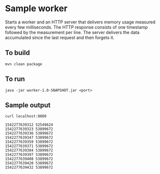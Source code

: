 # Sample worker


Starts a worker and an HTTP server that delivers memory usage measured every few milliseconds.
The HTTP response consists of one timestamp followed by the measurement per line.
The server delivers the data accumulated since the last request and then forgets it.

## To build

`mvn clean package`

## To run

`java -jar worker-1.0-SNAPSHOT.jar <port>`

## Sample output

`curl localhost:8009`

```
1542277639312 52549624
1542277639323 53899672
1542277639336 53899672
1542277639347 53899672
1542277639359 53899672
1542277639371 53899672
1542277639384 53899672
1542277639397 53899672
1542277639408 53899672
1542277639420 53899672
1542277639432 53899672
```
